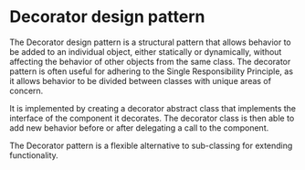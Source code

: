 # Decorator design pattern

The Decorator design pattern is a structural pattern that allows behavior to be added to an individual object, either statically or dynamically, without affecting the behavior of other objects from the same class. The decorator pattern is often useful for adhering to the Single Responsibility Principle, as it allows behavior to be divided between classes with unique areas of concern.

It is implemented by creating a decorator abstract class that implements the interface of the component it decorates. The decorator class is then able to add new behavior before or after delegating a call to the component.

The Decorator pattern is a flexible alternative to sub-classing for extending functionality.
